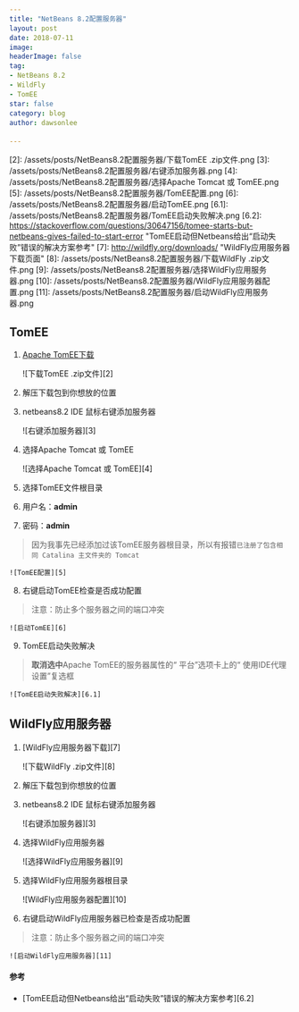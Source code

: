 ```yaml
---
title: "NetBeans 8.2配置服务器"
layout: post
date: 2018-07-11
image: 
headerImage: false
tag:
- NetBeans 8.2
- WildFly
- TomEE
star: false
category: blog
author: dawsonlee

---
```



   [1]:  http://tomee.apache.org/download-ng.html  "Apache TomEE下载页面"
   [2]:  /assets/posts/NetBeans8.2配置服务器/下载TomEE .zip文件.png
   [3]:  /assets/posts/NetBeans8.2配置服务器/右键添加服务器.png
   [4]:  /assets/posts/NetBeans8.2配置服务器/选择Apache Tomcat 或 TomEE.png
   [5]:  /assets/posts/NetBeans8.2配置服务器/TomEE配置.png
   [6]:  /assets/posts/NetBeans8.2配置服务器/启动TomEE.png
   [6.1]:  /assets/posts/NetBeans8.2配置服务器/TomEE启动失败解决.png
   [6.2]:  https://stackoverflow.com/questions/30647156/tomee-starts-but-netbeans-gives-failed-to-start-error  "TomEE启动但Netbeans给出“启动失败”错误的解决方案参考"
   [7]:  http://wildfly.org/downloads/  "WildFly应用服务器下载页面"
   [8]:  /assets/posts/NetBeans8.2配置服务器/下载WildFly .zip文件.png
   [9]:  /assets/posts/NetBeans8.2配置服务器/选择WildFly应用服务器.png
   [10]:  /assets/posts/NetBeans8.2配置服务器/WildFly应用服务器配置.png
   [11]:  /assets/posts/NetBeans8.2配置服务器/启动WildFly应用服务器.png
   
##  TomEE
1.  [Apache TomEE下载][1]

    ![下载TomEE .zip文件][2]

2.  解压下载包到你想放的位置
3.  netbeans8.2 IDE 鼠标右键添加服务器

    ![右键添加服务器][3]

4.  选择Apache Tomcat 或 TomEE

    ![选择Apache Tomcat 或 TomEE][4]

5.  选择TomEE文件根目录
6.  用户名：**admin**
7.  密码：**admin**
>  因为我事先已经添加过该TomEE服务器根目录，所以有报错`已注册了包含相同 Catalina 主文件夹的 Tomcat`
    
    ![TomEE配置][5]

8.  右键启动TomEE检查是否成功配置
>  注意：防止多个服务器之间的端口冲突
    
    ![启动TomEE][6]

9.  TomEE启动失败解决
>  **取消选中**Apache TomEE的服务器属性的“ 平台”选项卡上的“ 使用IDE代理设置”复选框

    ![TomEE启动失败解决][6.1]

##  WildFly应用服务器
1.  [WildFly应用服务器下载][7]

    ![下载WildFly .zip文件][8]

2.  解压下载包到你想放的位置
3.  netbeans8.2 IDE 鼠标右键添加服务器

    ![右键添加服务器][3]

4.  选择WildFly应用服务器

    ![选择WildFly应用服务器][9]

5.  选择WildFly应用服务器根目录

    ![WildFly应用服务器配置][10]

6.  右键启动WildFly应用服务器已检查是否成功配置
>  注意：防止多个服务器之间的端口冲突

    ![启动WildFly应用服务器][11]

#### 参考

* [TomEE启动但Netbeans给出“启动失败”错误的解决方案参考][6.2]